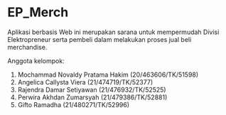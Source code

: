 # EP_Merch
Aplikasi berbasis Web ini merupakan sarana untuk mempermudah Divisi Elektropreneur serta pembeli dalam melakukan proses jual beli merchandise.

Anggota kelompok:
1. Mochammad Novaldy Pratama Hakim (20/463606/TK/51598)
2. Angelica Callysta Viera (21/474719/TK/52377)
3. Rajendra Damar Setiyawan (21/476932/TK/52525)
4. Perwira Akhdan Zumarsyah (21/479386/TK/52881)
5. Gifto Ramadha (21/480271/TK/52996)
